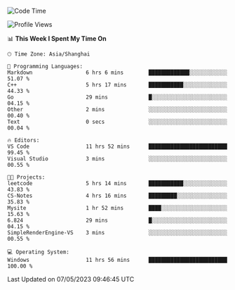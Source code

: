 <!--START_SECTION:waka-->
![Code Time](http://img.shields.io/badge/Code%20Time-912%20hrs%2028%20mins-blue)

![Profile Views](http://img.shields.io/badge/Profile%20Views-0-blue)

📊 **This Week I Spent My Time On** 

```text
🕑︎ Time Zone: Asia/Shanghai

💬 Programming Languages: 
Markdown                 6 hrs 6 mins        █████████████░░░░░░░░░░░░   51.07 % 
C++                      5 hrs 17 mins       ███████████░░░░░░░░░░░░░░   44.33 % 
Go                       29 mins             █░░░░░░░░░░░░░░░░░░░░░░░░   04.15 % 
Other                    2 mins              ░░░░░░░░░░░░░░░░░░░░░░░░░   00.40 % 
Text                     0 secs              ░░░░░░░░░░░░░░░░░░░░░░░░░   00.04 % 

🔥 Editors: 
VS Code                  11 hrs 52 mins      █████████████████████████   99.45 % 
Visual Studio            3 mins              ░░░░░░░░░░░░░░░░░░░░░░░░░   00.55 % 

🐱‍💻 Projects: 
leetcode                 5 hrs 14 mins       ███████████░░░░░░░░░░░░░░   43.83 % 
CS-Notes                 4 hrs 16 mins       █████████░░░░░░░░░░░░░░░░   35.83 % 
Mysite                   1 hr 52 mins        ████░░░░░░░░░░░░░░░░░░░░░   15.63 % 
6.824                    29 mins             █░░░░░░░░░░░░░░░░░░░░░░░░   04.15 % 
SimpleRenderEngine-VS    3 mins              ░░░░░░░░░░░░░░░░░░░░░░░░░   00.55 % 

💻 Operating System: 
Windows                  11 hrs 56 mins      █████████████████████████   100.00 % 
```


 Last Updated on 07/05/2023 09:46:45 UTC
<!--END_SECTION:waka-->